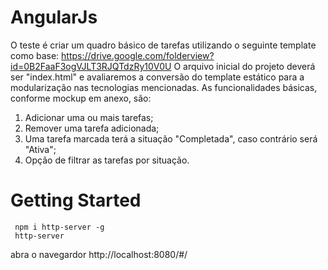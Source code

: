 # AngularJs

O teste é criar um quadro básico de tarefas utilizando o seguinte template como base:
https://drive.google.com/folderview?id=0B2FaaF3ogVJLT3RJQTdzRy10V0U
O arquivo inicial do projeto deverá ser "index.html" e avaliaremos a conversão do template estático para a modularização nas tecnologias mencionadas.
As funcionalidades básicas, conforme mockup em anexo, são:
1. Adicionar uma ou mais tarefas;
2. Remover uma tarefa adicionada;
3. Uma tarefa marcada terá a situação "Completada", caso contrário será "Ativa";
4. Opção de filtrar as tarefas por situação.

# Getting Started
```
 npm i http-server -g
 http-server
```

abra o navegardor http://localhost:8080/#/
